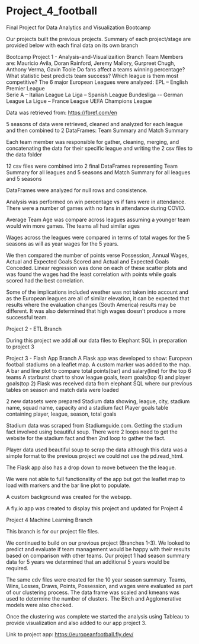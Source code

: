 # Project_4_football
Final Project for Data Analytics and Visualization Bootcamp

Our projects built the previous projects. Summary of each project/stage are provided below with each final data on its own branch


Bootcamp Project 1 - Analysis-and-Visualizaition Branch
Team Members are: Mauricio Avila, Doran Rainford, Jeremy Mallory, Gurpreet Chugh, Anthony Verma, Gavin Toole
Do fans affect a teams winning percentage?
What statistic best predicts team success?
Which league is them most competitive?
The 6 major European Leagues were analyzed:
    EPL – English Premier League  
    Serie A – Italian League
    La Liga – Spanish League
    Bundesliga -- German League
    La Ligue – France League
    UEFA Champions League

Data was retrieved from: https://fbref.com/en

5 seasons of data were retrieved, cleaned and analyzed for each league and then combined to 2 DataFrames: Team Summary and Match Summary

Each team member was responsible for gather, cleaning, merging, and concatenating the data for their specific league and writing the 2 csv files to the data folder

12 csv files were combined into 2 final DataFrames representing Team Summary for all leagues and 5 seasons and Match Summary for all leagues and 5 seasons

DataFrames were analyzed for null rows and consistence.

Analysis was performed on win percentage vs if fans were in attendance.  There were a number of games with no fans in attendance during COVID.  

Average Team Age was compare across leagues assuming a younger team would win more games.  The teams all had similar ages

Wages across the leagues were compared in terms of total wages for the 5 seasons as will as year wages for the 5 years.

We then compared the number of points verse Possession, Annual Wages, Actual and Expected Goals Scored and Actual and Expected Goals Conceded.  Linear regression was done on each of these scatter plots and was found the wages had the least correlation with points while goals scored had the best correlation.

Some of the implications included weather was not taken into account and as the European leagues are all of similar elevation, it can be expected that results where the evaluation changes (South America) results may be different.  It was also determined that high wages doesn't produce a more successful team.

Project 2 - ETL Branch

During this project we add all our data files to Elephant SQL in preparation to project 3

Project 3 - Flash App Branch
A Flask app was developed to show:
	European football stadiums on a leaflet map.  A custom marker was added to the map.
	A bar and line plot to compare total points(bar) and salary(line) for the top 6 teams
	A starburst chart to show league goals, team goals(top 6) and player goals(top 2)
Flask was received data from elephant SQL where our previous tables on season and match data were loaded

2 new datasets were prepared
	Stadium data showing, league, city, stadium name, squad name, capacity and a stadium fact
	Player goals table containing player, league, season, total goals

Stadium data was scraped from Stadiumguide.com.  Getting the stadium fact involved using beautiful soup.  There were 2 loops need to get the website for the stadium fact and then 2nd loop to gather the fact.

Player data used beautiful soup to scrap the data although this data was a simple format to the previous project we could not use the pd.read_html.

The Flask app also has a drop down to move between the the league.

We were not able to full functionality of the app but got the leaflet map to load with markers and the bar line plot to populate.  

A custom background was created for the webapp.

A fly.io app was created to display this project and updated for Project 4


Project 4 Machine Learning Branch


This branch is for our project file files.

We continued to build on our previous project (Branches 1-3).  We looked to predict and evaluate if team management would be happy with their results based on comparison with other teams.  Our project 1 had season summary data for 5 years we determined that an additional 5 years would be required. 

The same cdv files were created for the 10 year season summary.  Teams, Wins, Losses, Draws, Points, Possession, and wages were evaluated as part of our clustering process.  The data frame was scaled and kmeans was used to determine the number of clusters.  The Birch and Agglomerative models were also checked.

Once the clustering was complete we started the analysis using Tableau to provide visualization and also added to our app project 3.

Link to project app:  https://europeanfootball.fly.dev/

